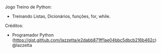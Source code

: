 Jogo Treino de Python:
- Treinando Listas, Dicionários, funções, for, while.

Créditos:

- Programador Python (https://gist.github.com/Iazzetta/e2dabb871ff1ae04bbc5dbcb216b462c) @lazzetta